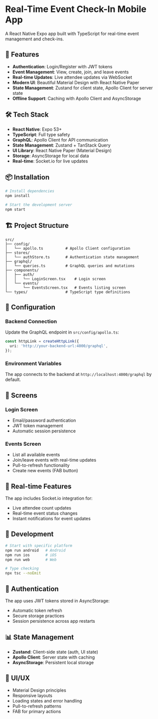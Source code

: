 # Real-Time Event Check-In Mobile App

A React Native Expo app built with TypeScript for real-time event management and check-ins.

## 🚀 Features

- **Authentication**: Login/Register with JWT tokens
- **Event Management**: View, create, join, and leave events
- **Real-time Updates**: Live attendee updates via WebSocket
- **Modern UI**: Beautiful Material Design with React Native Paper
- **State Management**: Zustand for client state, Apollo Client for server state
- **Offline Support**: Caching with Apollo Client and AsyncStorage

## 🛠 Tech Stack

- **React Native**: Expo 53+
- **TypeScript**: Full type safety
- **GraphQL**: Apollo Client for API communication
- **State Management**: Zustand + TanStack Query
- **UI Library**: React Native Paper (Material Design)
- **Storage**: AsyncStorage for local data
- **Real-time**: Socket.io for live updates

## 📦 Installation

```bash
# Install dependencies
npm install

# Start the development server
npm start
```

## 🏗 Project Structure

```
src/
├── config/
│   └── apollo.ts          # Apollo Client configuration
├── stores/
│   └── authStore.ts       # Authentication state management
├── graphql/
│   └── queries.ts         # GraphQL queries and mutations
├── components/
│   ├── auth/
│   │   └── LoginScreen.tsx    # Login screen
│   └── events/
│       └── EventsScreen.tsx   # Events listing screen
└── types/                 # TypeScript type definitions
```

## 🔧 Configuration

### Backend Connection

Update the GraphQL endpoint in `src/config/apollo.ts`:

```typescript
const httpLink = createHttpLink({
  uri: 'http://your-backend-url:4000/graphql',
});
```

### Environment Variables

The app connects to the backend at `http://localhost:4000/graphql` by default.

## 📱 Screens

### Login Screen
- Email/password authentication
- JWT token management
- Automatic session persistence

### Events Screen
- List all available events
- Join/leave events with real-time updates
- Pull-to-refresh functionality
- Create new events (FAB button)

## 🔄 Real-time Features

The app includes Socket.io integration for:
- Live attendee count updates
- Real-time event status changes
- Instant notifications for event updates

## 🧪 Development

```bash
# Start with specific platform
npm run android   # Android
npm run ios       # iOS
npm run web       # Web

# Type checking
npx tsc --noEmit
```

## 🔐 Authentication

The app uses JWT tokens stored in AsyncStorage:
- Automatic token refresh
- Secure storage practices
- Session persistence across app restarts

## 📊 State Management

- **Zustand**: Client-side state (auth, UI state)
- **Apollo Client**: Server state with caching
- **AsyncStorage**: Persistent local storage

## 🎨 UI/UX

- Material Design principles
- Responsive layouts
- Loading states and error handling
- Pull-to-refresh patterns
- FAB for primary actions 